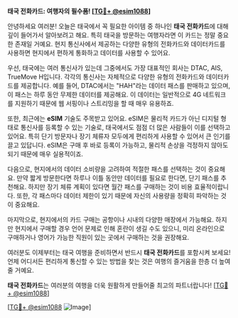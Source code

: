 **태국 전화카드: 여행자의 필수품! [[TG💪+ @esim1088](https://t.me/s/esim1088)]**

안녕하세요 여러분! 오늘은 태국에서 꼭 필요한 아이템 중 하나인 **태국 전화카드**에 대해 깊이 들어가서 알아보려고 해요. 특히 태국을 방문하는 여행자라면 이 카드는 정말 중요한 존재일 거예요. 현지 통신사에서 제공하는 다양한 유형의 전화카드와 데이터카드를 사용하면 현지에서 편하게 통화하고 데이터를 사용할 수 있어요.

우선, 태국에는 여러 통신사가 있는데 그중에서도 가장 대표적인 회사는 DTAC, AIS, TrueMove H입니다. 각각의 통신사는 자체적으로 다양한 유형의 전화카드와 데이터카드를 제공합니다. 예를 들어, DTAC에서는 "HAH"라는 데이터 패스를 판매하고 있으며, 이 패스는 하루 동안 무제한 데이터를 제공해요. 이 데이터는 일반적으로 4G 네트워크를 지원하기 때문에 웹 서핑이나 스트리밍을 할 때 매우 유용하죠.

또한, 최근에는 **eSIM** 기술도 주목받고 있어요. eSIM은 물리적 카드가 아닌 디지털 형태로 통신사를 등록할 수 있는 기술로, 태국에서도 점점 더 많은 사람들이 이를 선택하고 있어요. 특히 단기 방문자나 장기 체류자 모두에게 편리하게 사용할 수 있어서 큰 인기를 끌고 있답니다. eSIM은 구매 후 바로 등록이 가능하고, 물리적 손상을 걱정하지 않아도 되기 때문에 매우 실용적이죠.

다음으로, 현지에서의 데이터 소비량을 고려하여 적절한 패스를 선택하는 것이 중요해요. 만약 짧게 방문한다면 하루나 이틀 동안만 데이터를 필요로 한다면, 단기 패스를 추천해요. 하지만 장기 체류 계획이 있다면 월간 패스를 구매하는 것이 비용 효율적이랍니다. 또한, 각 패스마다 데이터 제한이 있기 때문에 자신의 사용량을 정확히 파악하는 것이 중요해요.

마지막으로, 현지에서의 카드 구매는 공항이나 시내의 다양한 매장에서 가능해요. 하지만 현지에서 구매할 경우 언어 문제로 인해 혼란이 생길 수도 있으니, 미리 온라인으로 구매하거나 영어가 가능한 직원이 있는 곳에서 구매하는 것을 권장해요.

여러분도 이제부터는 태국 여행을 준비하면서 반드시 **태국 전화카드**를 포함시켜 보세요! 언제 어디서든 편리하게 통신할 수 있는 방법을 찾는 것은 여행의 즐거움을 한층 더 높여 줄 거예요. 

**태국 전화카드**는 여러분의 여행을 더욱 원활하게 만들어줄 최고의 파트너랍니다! [[TG💪+ @esim1088](https://t.me/s/esim1088)]

[[TG💪+ @esim1088](https://t.me/s/esim1088) ![Image](https://i.postimg.cc/Y0z9fWf4/image.png)]